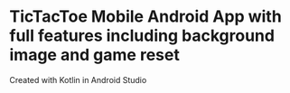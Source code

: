 # TicTacToe Mobile Android App with full features including background image and game reset
Created with Kotlin in Android Studio
